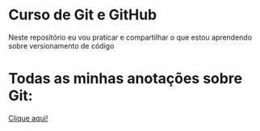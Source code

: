 # Curso de Git e GitHub
Neste repositório eu vou praticar e compartilhar o que estou aprendendo sobre versionamento de código

# Todas as minhas anotações sobre Git: 
<a href='https://docs.google.com/document/d/1GR0Ywaro-eKyBYPXx6G_CSWREm0KC7T97o2aChK0DyE/edit?usp=sharing' target='_blank'>Clique aqui!</a>
